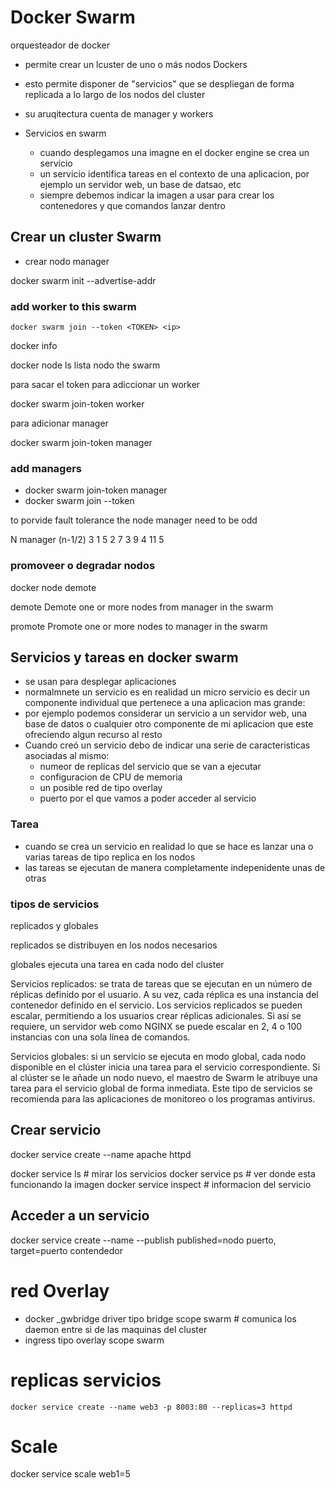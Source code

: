 # Docker Swarm

orquesteador de docker

- permite crear un lcuster de uno o más nodos Dockers
- esto permite disponer de "servicios" que se despliegan de forma replicada a lo largo de los nodos del cluster
- su aruqitectura cuenta de manager y workers

- Servicios en swarm
    - cuando desplegamos una imagne en el docker engine se crea un servicio
    - un servicio identifica tareas en el contexto de una aplicacion, por ejemplo un servidor web, un base de datsao, etc
    - siempre debemos indicar la imagen a usar para crear los contenedores y que comandos lanzar dentro

## Crear un cluster Swarm

- crear nodo manager

docker swarm init --advertise-addr <ip>

### add worker to this swarm
```
docker swarm join --token <TOKEN> <ip>
```


docker info

docker node ls lista nodo the swarm

para sacar el token para adiccionar un worker

docker swarm join-token worker

para adicionar manager

docker swarm join-token manager

### add managers

- docker swarm join-token manager
- docker swarm join --token <TOKEN> <ip>

to porvide fault tolerance the node manager need to be odd

N manager  (n-1/2)
3           1
5           2
7           3
9           4
11          5

###

### promoveer o degradar nodos

docker node demote <ID or HOSTNAME>

demote      Demote one or more nodes from manager in the swarm

promote     Promote one or more nodes to manager in the swarm

## Servicios y tareas en docker swarm

- se usan para desplegar aplicaciones
- normalmnete un servicio es en realidad un micro servicio es decir un componente individual que pertenece a una aplicacion mas grande:
- por ejemplo podemos considerar un servicio a un servidor web, una base de datos o cualquier otro componente de mi aplicacion que este ofreciendo algun recurso al resto
- Cuando creó un servicio debo de indicar una serie de caracteristicas asociadas al mismo:
    - numeor de replicas del servicio que se van a ejecutar
    - configuracion de CPU de memoria
    - un posible red de tipo overlay
    - puerto por el que vamos a poder acceder al servicio

### Tarea

- cuando se crea un servicio en realidad lo que se hace es lanzar una o varias tareas de tipo replica en los nodos
- las tareas se ejecutan de manera completamente indepenidente unas de otras

### tipos de servicios

replicados y globales

replicados se distribuyen en los nodos necesarios

globales ejecuta una tarea en cada nodo del cluster

Servicios replicados: se trata de tareas que se ejecutan en un número de réplicas definido por el usuario. A su vez, cada réplica es una instancia del contenedor definido en el servicio. Los servicios replicados se pueden escalar, permitiendo a los usuarios crear réplicas adicionales. Si así se requiere, un servidor web como NGINX se puede escalar en 2, 4 o 100 instancias con una sola línea de comandos.

Servicios globales: si un servicio se ejecuta en modo global, cada nodo disponible en el clúster inicia una tarea para el servicio correspondiente. Si al clúster se le añade un nodo nuevo, el maestro de Swarm le atribuye una tarea para el servicio global de forma inmediata. Este tipo de servicios se recomienda para las aplicaciones de monitoreo o los programas antivirus.

## Crear servicio

docker service create --name apache httpd

docker service ls # mirar los servicios
docker service ps <nombre servicio> # ver donde esta funcionando la imagen
docker service inspect <nombre servicio> # informacion del servicio

## Acceder a un servicio

docker service create --name <nombre servicio> --publish published=nodo puerto, target=puerto contendedor <image>

# red Overlay

- docker _gwbridge driver tipo bridge scope swarm # comunica los daemon entre si de las maquinas del cluster
- ingress tipo overlay scope swarm


# replicas servicios

```
docker service create --name web3 -p 8003:80 --replicas=3 httpd
```

# Scale 

docker service scale web1=5